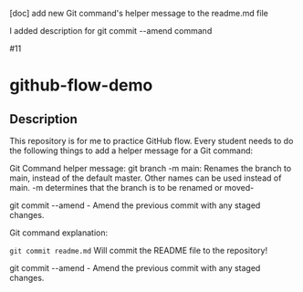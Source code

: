 [doc] add new Git command's helper message to the readme.md file

I added description for git commit --amend command 

#11 

# github-flow-demo
## Description
This repository is for me to practice GitHub flow. Every student needs to do the following things to add a helper message for a Git command:

Git Command helper message: 
git branch -m main: Renames the branch to main, instead of the default master. Other names can be used instead of main. -m determines 
that the branch is to be renamed or moved-

git commit --amend - Amend the previous commit with any staged changes.

Git command explanation:  

`git commit readme.md` Will commit the README file to the repository!

 git commit --amend - Amend the previous commit with any staged changes.
